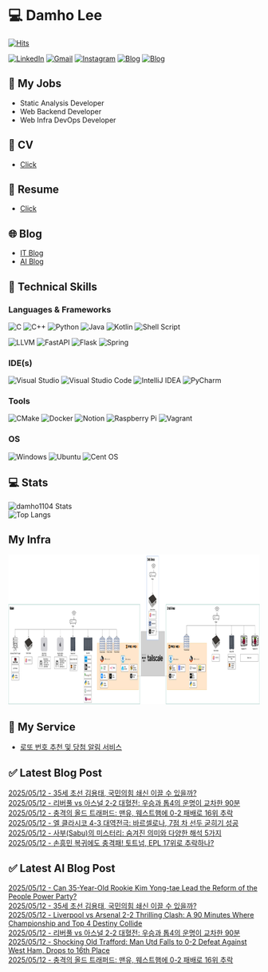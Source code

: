 
# 💻 Damho Lee

[![Hits](https://hits.seeyoufarm.com/api/count/incr/badge.svg?url=https%3A%2F%2Fgithub.com%2Fdamho1104&count_bg=%233D9CC8&title_bg=%23555555&icon=&icon_color=%23E7E7E7&title=hits&edge_flat=false)](https://hits.seeyoufarm.com)  

[![LinkedIn](https://img.shields.io/badge/Linkedin-%230077B5.svg?style=flat&logo=linkedin&logoColor=white)](https://www.linkedin.com/in/damho1104/)
[![Gmail](https://img.shields.io/badge/Gmail-D14836?style=flat&logo=gmail&logoColor=white)](mailto:damho1104@gmail.com)
[![Instagram](https://img.shields.io/badge/Instargram-%23E4405F.svg?style=flat&logo=Instagram&logoColor=white)](https://www.instagram.com/damho1104/)
[![Blog](https://img.shields.io/badge/Blog-%23000000.svg?style=flat&logo=Tistory&logoColor=white)](https://dmomo.co.kr/)
[![Blog](https://img.shields.io/badge/Blog-%23000000.svg?style=flat&logo=WordPress&logoColor=white)](https://blog.ai.dmomo.co.kr/)

## 📃 My Jobs
- Static Analysis Developer
- Web Backend Developer
- Web Infra DevOps Developer

## 📰 CV
- [Click](https://resume.dmomo.net/damho.lee/resume)  

## 📘 Resume
- [Click](https://damho1104.notion.site/8af3191b9815406d95708d9a0cea5a9e)  

## 🌐 Blog
- [IT Blog](https://dmomo.co.kr/)
- [AI Blog](https://blog.ai.dmomo.co.kr/)

## 💪 Technical Skills
### Languages & Frameworks
![C](https://img.shields.io/badge/c-%2300599C.svg?style=flat&logo=c&logoColor=white)
![C++](https://img.shields.io/badge/c++-%2300599C.svg?style=flat&logo=c%2B%2B&logoColor=white)
![Python](https://img.shields.io/badge/Python-3776AB.svg?&style=flat&logo=Python&logoColor=white)
![Java](https://img.shields.io/badge/java-%23ED8B00.svg?style=flat&logo=openjdk&logoColor=white)
![Kotlin](https://img.shields.io/badge/Kotlin-%237F52FF.svg?style=flat&logo=Kotlin&logoColor=white)
![Shell Script](https://img.shields.io/badge/Shell_script-%23121011.svg?style=flat&logo=gnu-bash&logoColor=white)  
  
![LLVM](https://img.shields.io/badge/LLVM/Clang-000B1D.svg?&style=flat&logo=LLVM&logoColor=white)
![FastAPI](https://img.shields.io/badge/FastAPI-005571?style=flat&logo=fastapi)
![Flask](https://img.shields.io/badge/Flask-%23000.svg?style=flat&logo=flask&logoColor=white)
![Spring](https://img.shields.io/badge/Springboot-%236DB33F.svg?style=flat&logo=spring&logoColor=white)
  
  
### IDE(s)
![Visual Studio](https://img.shields.io/badge/Visual%20Studio-5C2D91.svg?style=flat&logo=visual-studio&logoColor=white) 
![Visual Studio Code](https://img.shields.io/badge/Visual%20Studio%20Code-0078d7.svg?style=flat&logo=visual-studio-code&logoColor=white)
![IntelliJ IDEA](https://img.shields.io/badge/IntelliJIDEA-000000.svg?style=flat&logo=intellij-idea&logoColor=white) 
![PyCharm](https://img.shields.io/badge/PyCharm-143?style=flat&logo=pycharm&logoColor=black&color=black&labelColor=green) 


### Tools
![CMake](https://img.shields.io/badge/CMake-%23008FBA.svg?style=flat&logo=cmake&logoColor=white)
![Docker](https://img.shields.io/badge/docker-%230db7ed.svg?style=flat&logo=docker&logoColor=white)
![Notion](https://img.shields.io/badge/Notion-%23000000.svg?style=flat&logo=notion&logoColor=white)
![Raspberry Pi](https://img.shields.io/badge/-RaspberryPi-C51A4A?style=flat&logo=Raspberry-Pi)
![Vagrant](https://img.shields.io/badge/Vagrant-%231563FF.svg?style=flat&logo=vagrant&logoColor=white)


### OS
![Windows](https://img.shields.io/badge/Windows-0078D6?style=flat&logo=windows&logoColor=white)
![Ubuntu](https://img.shields.io/badge/Ubuntu-E95420?style=flat&logo=ubuntu&logoColor=white)
![Cent OS](https://img.shields.io/badge/Cent%20OS-002260?style=flat&logo=centos&logoColor=F0F0F0)


## :computer: Stats
![damho1104 Stats](https://github-readme-stats.vercel.app/api?username=damho1104&hide=issues&show_icons=true&theme=dark)  
![Top Langs](https://github-readme-stats.vercel.app/api/top-langs/?username=damho1104&layout=compact&theme=dark)


## My Infra
<div align="center">
    <p>
    <img src="imgs/infra.png" alt="infra" style="width: 1200px; height: 300px;">
    </p>
</div>


## 📣 My Service
- [로또 번호 추천 및 당첨 알림 서비스](https://lotto.dmomo.co.kr/)  


## ✅ Latest Blog Post

[2025/05/12 - 35세 초선 김용태, 국민의힘 쇄신 이끌 수 있을까?](https://dmomo.co.kr/409) <br/>
[2025/05/12 - 리버풀 vs 아스널 2-2 대혈전: 우승과 톱4의 운명이 교차한 90분](https://dmomo.co.kr/408) <br/>
[2025/05/12 - 충격의 올드 트래퍼드: 맨유, 웨스트햄에 0-2 패배로 16위 추락](https://dmomo.co.kr/407) <br/>
[2025/05/12 - 엘 클라시코 4-3 대역전극: 바르셀로나, 7점 차 선두 굳히기 성공](https://dmomo.co.kr/406) <br/>
[2025/05/12 - 사부(Sabu)의 미스터리: 숨겨진 의미와 다양한 해석 5가지](https://dmomo.co.kr/405) <br/>
[2025/05/12 - 손흥민 복귀에도 충격패! 토트넘, EPL 17위로 추락하나?](https://dmomo.co.kr/404) <br/>

## ✅ Latest AI Blog Post
[2025/05/12 - Can 35-Year-Old Rookie Kim Yong-tae Lead the Reform of the People Power Party?](https://blog.ai.dmomo.co.kr/trend/2195) <br/>
[2025/05/12 - 35세 초선 김용태, 국민의힘 쇄신 이끌 수 있을까?](https://blog.ai.dmomo.co.kr/trend/2193) <br/>
[2025/05/12 - Liverpool vs Arsenal 2-2 Thrilling Clash: A 90 Minutes Where Championship and Top 4 Destiny Collide](https://blog.ai.dmomo.co.kr/trend/2190) <br/>
[2025/05/12 - 리버풀 vs 아스널 2-2 대혈전: 우승과 톱4의 운명이 교차한 90분](https://blog.ai.dmomo.co.kr/trend/2188) <br/>
[2025/05/12 - Shocking Old Trafford: Man Utd Falls to 0-2 Defeat Against West Ham, Drops to 16th Place](https://blog.ai.dmomo.co.kr/trend/2185) <br/>
[2025/05/12 - 충격의 올드 트래퍼드: 맨유, 웨스트햄에 0-2 패배로 16위 추락](https://blog.ai.dmomo.co.kr/trend/2183) <br/>
